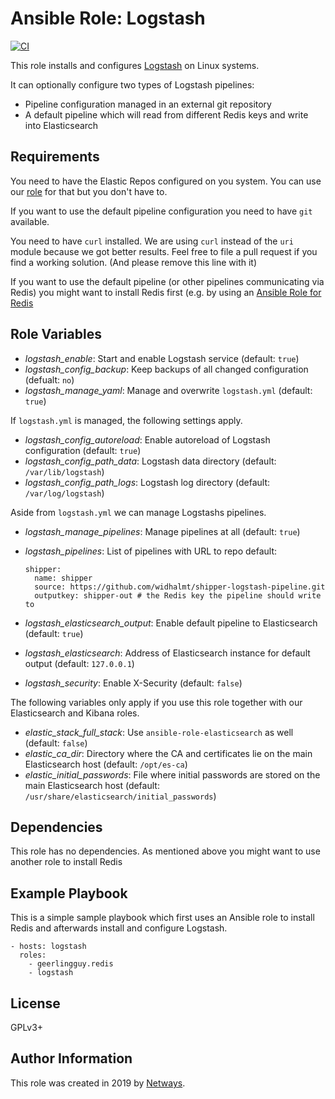 Ansible Role: Logstash
=========

[![CI](https://github.com/NETWAYS/ansible-role-logstash/workflows/Molecule%20Test/badge.svg?event=push)](https://github.com/NETWAYS/ansible-role-logstash/workflows/Molecule%20Test/badge.svg)

This role installs and configures [Logstash](https://www.elastic.co/products/logstash) on Linux systems.

It can optionally configure two types of Logstash pipelines:
* Pipeline configuration managed in an external git repository
* A default pipeline which will read from different Redis keys and write into Elasticsearch

Requirements
------------

You need to have the Elastic Repos configured on you system. You can use our [role](https://github.com/widhalmt/ansible-role-elastic-repos) for that but you don't have to.

If you want to use the default pipeline configuration you need to have `git` available.

You need to have `curl` installed. We are using `curl` instead of the `uri` module because we got better results. Feel free to file a pull request if you find a working solution. (And please remove this line with it)

If you want to use the default pipeline (or other pipelines communicating via Redis) you might want to install Redis first (e.g. by using an [Ansible Role for Redis](https://galaxy.ansible.com/geerlingguy/redis)

Role Variables
--------------

* *logstash_enable*: Start and enable Logstash service (default: `true`)
* *logstash_config_backup*: Keep backups of all changed configuration (defualt: `no`)
* *logstash_manage_yaml*: Manage and overwrite `logstash.yml` (default: `true`)

If `logstash.yml` is managed, the following settings apply.

* *logstash_config_autoreload*: Enable autoreload of Logstash configuration (default: `true`)
* *logstash_config_path_data*: Logstash data directory (default: `/var/lib/logstash`)
* *logstash_config_path_logs*: Logstash log directory (default: `/var/log/logstash`)

Aside from `logstash.yml` we can manage Logstashs pipelines.

* *logstash_manage_pipelines*: Manage pipelines at all (default: `true`)
* *logstash_pipelines*: List of pipelines with URL to repo
  default:
  ```
  shipper:
    name: shipper
    source: https://github.com/widhalmt/shipper-logstash-pipeline.git
    outputkey: shipper-out # the Redis key the pipeline should write to
  ```

* *logstash_elasticsearch_output*: Enable default pipeline to Elasticsearch (default: `true`)
* *logstash_elasticsearch*: Address of Elasticsearch instance for default output (default: `127.0.0.1`)
* *logstash_security*: Enable X-Security (default: `false`)

The following variables only apply if you use this role together with our Elasticsearch and Kibana roles.

* *elastic_stack_full_stack*: Use `ansible-role-elasticsearch` as well (default: `false`)
* *elastic_ca_dir*: Directory where the CA and certificates lie on the main Elasticsearch host (default: `/opt/es-ca`)
* *elastic_initial_passwords*: File where initial passwords are stored on the main Elasticsearch host (default: `/usr/share/elasticsearch/initial_passwords`)

Dependencies
------------

This role has no dependencies. As mentioned above you might want to use another role to install Redis

Example Playbook
----------------

This is a simple sample playbook which first uses an Ansible role to install Redis and afterwards install and configure Logstash.

    - hosts: logstash
      roles:
        - geerlingguy.redis
        - logstash


License
-------

GPLv3+

Author Information
------------------

This role was created in 2019 by [Netways](https://www.netways.de/).
